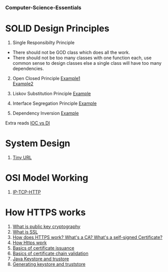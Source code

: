 ### Computer-Science-Essentials
# SOLID Design Principles
1. Single Responsibilty Principle
 * There should not be GOD class which does all the work.
 * There should not be too many classes with one function each, use common sense to design classes else a single class will have too many dependencies. 
2. Open Closed Principle
 [Example1](https://www.baeldung.com/java-open-closed-principle)   
 [Example2](https://springframework.guru/principles-of-object-oriented-design/open-closed-principle/)    
 
3. Liskov Substitution Principle
   [Example](https://reflectoring.io/lsp-explained/)

4. Interface Segregation Principle
   [Example](https://reflectoring.io/interface-segregation-principle/)
   
5. Dependency Inversion
   [Example](https://springframework.guru/principles-of-object-oriented-design/dependency-inversion-principle/)
   
 Extra reads
 [IOC vs DI](https://myjavablog.com/2018/07/20/5-spring-inversion-of-controlioc-vs-dependency-injectiondi/)

# System Design
1. [Tiny URL](https://nlogn.in/designing-a-realtime-scalable-url-shortening-service-like-tiny-url/)

# OSI Model Working
1. [IP-TCP-HTTP](https://www.objc.io/issues/10-syncing-data/ip-tcp-http/)

# How HTTPS works
1. [What is public key cryptography](https://www.cloudflare.com/learning/ssl/how-does-public-key-encryption-work/)
2. [What is SSL](https://www.cloudflare.com/learning/ssl/what-is-ssl/)
3. [How does HTTPS work? What's a CA? What's a self-signed Certificate?](https://www.youtube.com/watch?v=T4Df5_cojAs)
4. [How Https wprk](https://howhttps.works/)
5. [Basics of certificate issuance](https://www.youtube.com/watch?v=L1GkEnftoRQ&list=PLDp2gaPHHZK-mnKi3Zy_-hRjqLHh5PaAv&index=3)
6. [Basics of certificate chain validation](https://www.youtube.com/watch?v=lLw0dICMA_Y&list=PLDp2gaPHHZK-mnKi3Zy_-hRjqLHh5PaAv&index=4)
7. [Java Keystore and trustore](https://docs.oracle.com/cd/E19509-01/820-3503/ggffo/index.html)
8. [Generating keystore and truststore](https://docs.oracle.com/cd/E19509-01/820-3503/6nf1il6er/index.html) 

